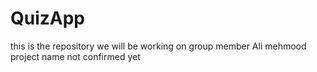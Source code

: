 # QuizApp
this is the repository we will be working on
group member Ali mehmood
project name not confirmed yet
